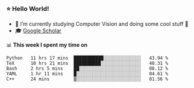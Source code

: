 ### ⭐️ Hello World!

<!--
**hologerry/hologerry** is a ✨ _special_ ✨ repository because its `README.md` (this file) appears on your GitHub profile.

Here are some ideas to get you started:

- 🔭 I’m currently working and studying on Computer Vision
- 🌱 I’m currently learning at Peking University
- 💬 Ask me about 
- 📫 How to reach me: E-mail
- 😄 Pronouns: he/his
- ⚡ Fun fact: Music is the Power
-->


- 🔭 I’m currently studying Computer Vision and doing some cool stuff 🤖
- 🎓 [Google Scholar](https://scholar.google.com/citations?user=3ykqW9wAAAAJ&hl=en)


📊 **This week I spent my time on**

<!--START_SECTION:waka-->
```text
Python   11 hrs 17 mins  ███████████░░░░░░░░░░░░░░   43.94 % 
TeX      10 hrs 21 mins  ██████████░░░░░░░░░░░░░░░   40.31 % 
Bash     2 hrs 5 mins    ██░░░░░░░░░░░░░░░░░░░░░░░   08.12 % 
YAML     1 hr 11 mins    █░░░░░░░░░░░░░░░░░░░░░░░░   04.61 % 
C++      24 mins         ▒░░░░░░░░░░░░░░░░░░░░░░░░   01.56 % 
```
<!--END_SECTION:waka-->
